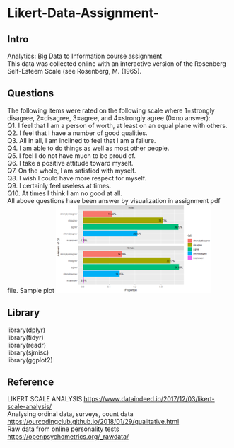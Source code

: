 # Likert-Data-Assignment-

## Intro
Analytics: Big Data to Information course assignment  
This data was collected online with an interactive version of the Rosenberg Self-Esteem Scale (see Rosenberg, M. (1965). 

## Questions
The following items were rated on the following scale where 1=strongly disagree, 2=disagree, 3=agree, and 4=strongly agree (0=no answer):  
Q1. I feel that I am a person of worth, at least on an equal plane with others.	  
Q2. I feel that I have a number of good qualities.	  
Q3. All in all, I am inclined to feel that I am a failure.  
Q4. I am able to do things as well as most other people.  
Q5. I feel I do not have much to be proud of.  
Q6. I take a positive attitude toward myself.  
Q7. On the whole, I am satisfied with myself.  
Q8. I wish I could have more respect for myself.  
Q9. I certainly feel useless at times.  
Q10. At times I think I am no good at all.  
All above questions have been answer by visualization in assignment pdf file.
Sample plot
<img src="https://github.com/hwyu99/Likert-Data-Assignment/blob/master/Q6.png" height="200" width="350" />

## Library  
library(dplyr)  
library(tidyr)  
library(readr)  
library(sjmisc)  
library(ggplot2)  

## Reference  
LIKERT SCALE ANALYSIS
https://www.dataindeed.io/2017/12/03/likert-scale-analysis/  
Analysing ordinal data, surveys, count data
https://ourcodingclub.github.io/2018/01/29/qualitative.html  
Raw data from online personality tests
https://openpsychometrics.org/_rawdata/  
